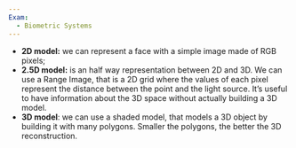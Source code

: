 ```yaml
---
Exam:
  - Biometric Systems
---
```

- **2D model:** we can represent a face with a simple image made of RGB pixels;
- **2.5D model:** is an half way representation between 2D and 3D. We can use a Range Image, that is a 2D grid where the values of each pixel represent the distance between the point and the light source. It’s useful to have information about the 3D space without actually building a 3D model.
- **3D model**: we can use a shaded model, that models a 3D object by building it with many polygons. Smaller the polygons, the better the 3D reconstruction.